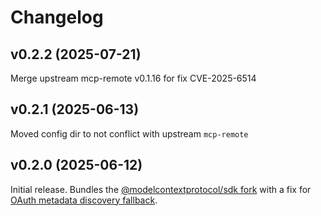 # Changelog

## v0.2.2 (2025-07-21)

Merge upstream mcp-remote v0.1.16 for fix CVE-2025-6514


## v0.2.1 (2025-06-13)

Moved config dir to not conflict with upstream `mcp-remote`


## v0.2.0 (2025-06-12)

Initial release.  Bundles the [@modelcontextprotocol/sdk fork](https://github.com/gleanwork/typescript-sdk) with a fix for [OAuth metadata discovery fallback](https://github.com/modelcontextprotocol/typescript-sdk/issues/616).

